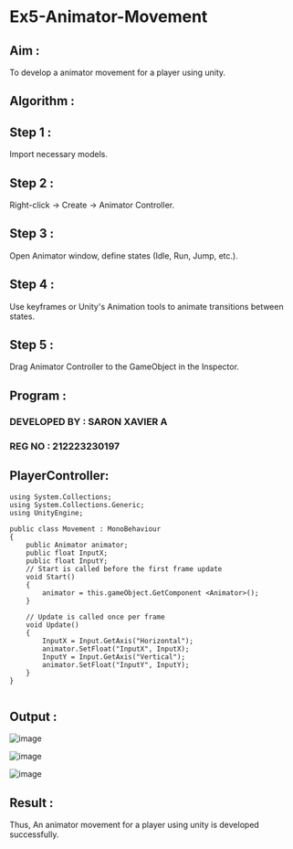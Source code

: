 # Ex5-Animator-Movement

## Aim :

To develop a animator movement for a player using unity.

## Algorithm :

## Step 1 : 

Import necessary models.

## Step 2 : 

 Right-click -> Create -> Animator Controller.

## Step 3 : 

Open Animator window, define states (Idle, Run, Jump, etc.).

## Step 4 : 

Use keyframes or Unity's Animation tools to animate transitions between states.

## Step 5 : 

Drag Animator Controller to the GameObject in the Inspector.

## Program :

### DEVELOPED BY : SARON XAVIER A
### REG NO : 212223230197

## PlayerController:


```
using System.Collections;
using System.Collections.Generic;
using UnityEngine;

public class Movement : MonoBehaviour
{
    public Animator animator;
    public float InputX;
    public float InputY;
    // Start is called before the first frame update
    void Start()
    {
        animator = this.gameObject.GetComponent <Animator>();
    }

    // Update is called once per frame
    void Update()
    {
        InputX = Input.GetAxis("Horizontal");
        animator.SetFloat("InputX", InputX);
        InputY = Input.GetAxis("Vertical");
        animator.SetFloat("InputY", InputY);
    }
}


```
## Output :

![image](https://github.com/user-attachments/assets/65882d4f-746f-480b-9962-d6f8cbe28191)

![image](https://github.com/user-attachments/assets/b7125da1-7842-42f7-a709-28ee8ff3925c)

![image](https://github.com/user-attachments/assets/029ebd15-4d9e-445b-b706-5437d5613ea4)



## Result :

Thus, An animator movement for a player using unity is developed successfully.

